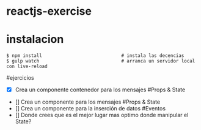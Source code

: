 # reactjs-exercise

# instalacion
```
$ npm install                             # instala las decencias
$ gulp watch                              # arranca un servidor local con live-reload
```

#ejercicios
- [x] Crea un componente contenedor para los mensajes                          #Props & State
- [] Crea un componente para los mensajes                                     #Props & State
- [] Crea un componente para la inserción de datos                            #Eventos
- [] Donde crees que es el mejor lugar mas optimo donde manipular el State?
